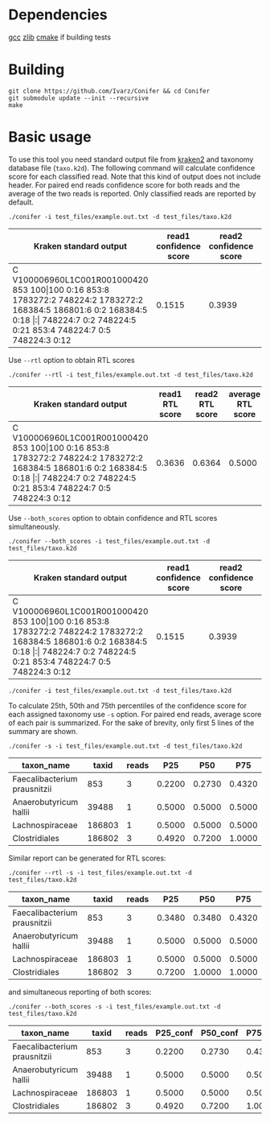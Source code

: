 # Dependencies
[gcc](https://gcc.gnu.org/)
[zlib](https://zlib.net/)
[cmake](https://cmake.org/) if building tests

# Building
```
git clone https://github.com/Ivarz/Conifer && cd Conifer
git submodule update --init --recursive
make
```


# Basic usage
To use this tool you need standard output file from [kraken2](https://github.com/DerrickWood/kraken2) and taxonomy database file (`taxo.k2d`).
The following command will calculate confidence score for each classified read. Note that this kind of output does not include header. For paired end reads confidence score for both reads and the average of the two reads is reported. Only classified reads are reported by default.

```
./conifer -i test_files/example.out.txt -d test_files/taxo.k2d
```

|Kraken standard output| read1 confidence score| read2 confidence score| average confidence score|
|---|---|---|---|
|C V100006960L1C001R001000420 853 100\|100 0:16 853:8 1783272:2 748224:2 1783272:2 168384:5 186801:6 0:2 168384:5 0:18 \|:\| 748224:7 0:2 748224:5 0:21 853:4 748224:7 0:5 748224:3 0:12 |  0.1515 |  0.3939 | 0.2727 |

Use `--rtl` option to obtain RTL scores
```
./conifer --rtl -i test_files/example.out.txt -d test_files/taxo.k2d
```

|Kraken standard output |read1 RTL score| read2 RTL score| average RTL score|
|---|---|---|---|
|C V100006960L1C001R001000420 853 100\|100 0:16 853:8 1783272:2 748224:2 1783272:2 168384:5 186801:6 0:2 168384:5 0:18 \|:\| 748224:7 0:2 748224:5 0:21 853:4 748224:7 0:5 748224:3 0:12 | 0.3636 | 0.6364 | 0.5000

Use `--both_scores` option to obtain confidence and RTL scores simultaneously.
```
./conifer --both_scores -i test_files/example.out.txt -d test_files/taxo.k2d
```
|Kraken standard output| read1 confidence score| read2 confidence score| average confidence score|read1 RTL score| read2 RTL score| average RTL score|
|---|---|---|---|---|---|---|
C V100006960L1C001R001000420 853 100\|100 0:16 853:8 1783272:2 748224:2 1783272:2 168384:5 186801:6 0:2 168384:5 0:18 \|:\| 748224:7 0:2 748224:5 0:21 853:4 748224:7 0:5 748224:3 0:12 |  0.1515 |  0.3939 | 0.2727 | 0.3636 | 0.6364 | 0.5000


```
./conifer -i test_files/example.out.txt -d test_files/taxo.k2d
```

To calculate 25th, 50th and 75th percentiles of the confidence score for each assigned taxonomy use `-s` option.
For paired end reads, average score of each pair is summarized.
For the sake of brevity, only first 5 lines of the summary are shown.

```
./conifer -s -i test_files/example.out.txt -d test_files/taxo.k2d
```
| taxon\_name | taxid | reads | P25 | P50 | P75 |
|---|---|---|---|---|---|
|Faecalibacterium prausnitzii  |  853  |  3  |   0.2200 |  0.2730 | 0.4320|
|Anaerobutyricum hallii | 39488 |  1 |      0.5000 | 0.5000 | 0.5000|
|Lachnospiraceae |186803 | 1 |      0.5000 | 0.5000 | 0.5000|
|Clostridiales |  186802 | 3 |      0.4920 | 0.7200 | 1.0000|

Similar report can be generated for RTL scores:
```
./conifer --rtl -s -i test_files/example.out.txt -d test_files/taxo.k2d
```
| taxon\_name | taxid | reads | P25 | P50 | P75 |
|---|---|---|---|---|---|
|Faecalibacterium prausnitzii  | 853  |  3  |    0.3480 |  0.3480 | 0.4320|
|Anaerobutyricum hallii | 39488 | 1   |   0.5000|  0.5000 | 0.5000|
|Lachnospiraceae | 186803 | 1   |   0.5000| 0.5000|  0.5000|
|Clostridiales   | 186802 | 3   |   0.7200| 1.0000|  1.0000|

and simultaneous reporting of both scores:
```
./conifer --both_scores -s -i test_files/example.out.txt -d test_files/taxo.k2d
```
|taxon\_name  |    taxid |  reads |  P25\_conf |       P50\_conf |       P75\_conf |       P25\_rtl| P50\_rtl| P75\_rtl|
|---|---|---|---|---|---|---|---|---|
|Faecalibacterium prausnitzii |    853   |   3  |      0.2200  | 0.2730  | 0.4320  | 0.3480  | 0.3480  | 0.4320 |
|Anaerobutyricum hallii  | 39488   | 1    |    0.5000  | 0.5000  | 0.5000  | 0.5000  | 0.5000  | 0.5000 |
|Lachnospiraceae  |186803  | 1    |    0.5000  | 0.5000  | 0.5000  | 0.5000  | 0.5000  | 0.5000 |
|Clostridiales   | 186802  | 3     |   0.4920  | 0.7200  | 1.0000  | 0.7200  | 1.0000  | 1.0000 |
